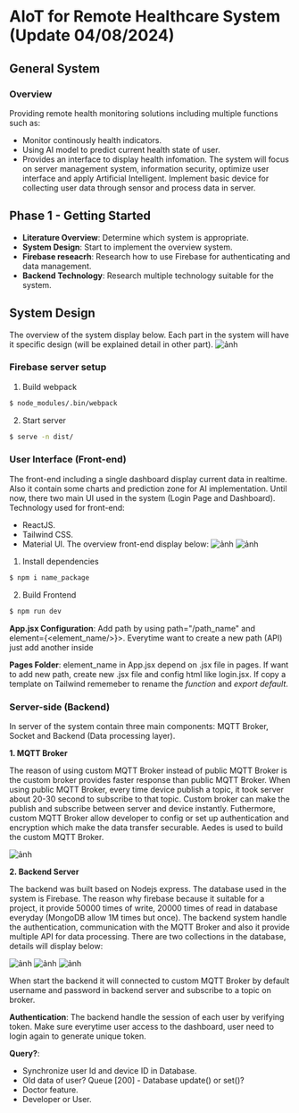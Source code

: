 # AIoT for Remote Healthcare System (Update 04/08/2024)

## General System

### Overview
Providing remote health monitoring solutions including multiple functions such as:
* Monitor continously health indicators.
* Using AI model to predict current health state of user.
* Provides an interface to display health infomation.
The system will focus on server management system, information security, optimize user interface and apply Artificial Intelligent. Implement basic device for collecting user data through sensor and process data in server.

## Phase 1 - Getting Started
- **Literature Overview**: Determine which system is appropriate.
- **System Design**: Start to implement the overview system.
- **Firebase reseacrh**: Research how to use Firebase for authenticating and data management.
- **Backend Technology**: Research multiple technology suitable for the system.

## System Design
The overview of the system display below. Each part in the system will have it specific design (will be explained detail in other part). 
![ảnh](https://github.com/user-attachments/assets/441f1d63-33ae-4a7e-a6d3-49fcb573ed70)

### Firebase server setup

1. Build webpack
```bash
$ node_modules/.bin/webpack
```
2. Start server
```bash
$ serve -n dist/
```

### User Interface (Front-end)
The front-end including a single dashboard display current data in realtime. Also it contain some charts and prediction zone for AI implementation. Until now, there two main UI used in the system (Login Page and Dashboard). 
Technology used for front-end:
* ReactJS.
* Tailwind CSS.
* Material UI.
The overview front-end display below:
![ảnh](https://github.com/user-attachments/assets/6aea23cb-41c5-40ff-b792-343b6f47f0cc)
![ảnh](https://github.com/user-attachments/assets/546b5479-fe2b-45f9-bdf2-b949f7aa3fc4)

1. Install dependencies
```bash
$ npm i name_package
```
2. Build Frontend
```bash
$ npm run dev
```

**App.jsx Configuration**: Add path by using path="/path_name" and element={<element_name/>}></Route>. Everytime want to create a new path (API) just add another <Route> inside <Routes>

**Pages Folder**: element_name in App.jsx depend on .jsx file in pages. If want to add new path, create new .jsx file and config html like login.jsx. If copy a template on Tailwind rememeber to rename the *function* and *export default*.

### Server-side (Backend)
In server of the system contain three main components: MQTT Broker, Socket and Backend (Data processing layer).

**1. MQTT Broker**

The reason of using custom MQTT Broker instead of public MQTT Broker is the custom broker provides faster response than public MQTT Broker. When using public MQTT Broker, every time device publish a topic, it took server about 20-30 second to subscribe to that topic. Custom broker can make the publish and subscribe between server and device instantly. Futhermore, custom MQTT Broker allow developer to config or set up authentication and encryption which make the data transfer securable. Aedes is used to build the custom MQTT Broker. 

![ảnh](https://github.com/user-attachments/assets/06e2f276-8c04-4465-9975-caf9ac5d4b16)

**2. Backend Server**

The backend was built based on Nodejs express. The database used in the system is Firebase. The reason why firebase because it suitable for a project, it provide 50000 times of write, 20000 times of read in database everyday (MongoDB allow 1M times but once). The backend system handle the authentication, communication with the MQTT Broker and also it provide multiple API for data processing. There are two collections in the database, details will display below:

![ảnh](https://github.com/user-attachments/assets/9a000a74-dd6b-4cfa-8c45-8c5a2ac06df8)
![ảnh](https://github.com/user-attachments/assets/5782da00-5e08-45aa-b749-228d420e7780)
![ảnh](https://github.com/user-attachments/assets/09eeb00c-0d42-4433-b262-f3587d506a5c)

When start the backend it will connected to custom MQTT Broker by default username and password in backend server and subscribe to a topic on broker.


**Authentication**: The backend handle the session of each user by verifying token. Make sure everytime user access to the dashboard, user need to login again to generate unique token.

**Query?**:
* Synchronize user Id and device ID in Database.
* Old data of user? Queue [200] - Database update() or set()?
* Doctor feature.
* Developer or User.


  
